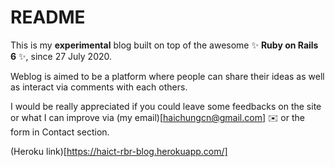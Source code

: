 # README

This is my **experimental** blog built on top of the awesome ✨ **Ruby on Rails 6** ✨, since 27 July 2020.

Weblog is aimed to be a platform where people can share their ideas as well as interact via comments with each others.

I would be really appreciated if you could leave some feedbacks on the site or what I can improve via (my email)[haichungcn@gmail.com] ✉️ or the form in Contact section.


(Heroku link)[https://haict-rbr-blog.herokuapp.com/]